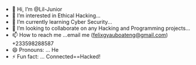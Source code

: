 - 👋 Hi, I’m @Lil-Junior
- 👀 I’m interested in Ethical Hacking...
- 🌱 I’m currently learning Cyber Security...
- 💞️ I’m looking to collaborate on any Hacking and Programming projects...
- 📫 How to reach me ...email me (felixgyauboateng@gmail.com) +233598288587
- 😄 Pronouns: ... He
- ⚡ Fun fact: ... Connected==Hacked!

<!---
Lil-Junior is a ✨ special ✨ repository because its `README.md` (this file) appears on your GitHub profile.
You can click the Preview link to take a look at your changes.
--->
